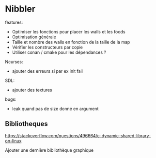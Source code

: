 # Nibbler

features:

- Optimiser les fonctions pour placer les walls et les foods
- Optimisation générale
- Taille et nombre des walls en fonction de la taille de la map
- Vérifier les constructeurs par copie
- Utiliser conan / cmake pour les dépendances ?

Ncurses:
- ajouter des erreurs si par ex init fail

SDL:
- ajouter des textures

bugs:
- leak quand pas de size donné en argument

## Bibliotheques
https://stackoverflow.com/questions/496664/c-dynamic-shared-library-on-linux

Ajouter une dernière bibliothèque graphique
